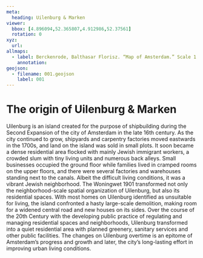 ```yaml
---
meta:
  heading: Uilenburg & Marken
viewer:
  bbox: [4.896094,52.365807,4.912986,52.37561]
  rotation: 0
xyz:
  url: 
allmaps:
  - label: Berckenrode, Balthasar Florisz. “Map of Amsterdam.” Scale 1:1,950. Stadsarchief Amsterdam. Published by Philips Molenvliet, 1625. Orientation; south-southwest above. The map demonstrates that the shipbuilding industry populated the islands of Uilenburg and Marken. 
    annotation: 
geojson:
  - filename: 001.geojson
    label: 001
---
```

# The origin of Uilenburg & Marken
Uilenburg is an island created for the purpose of shipbuilding during the Second Expansion of the city of Amsterdam in the late 16th century. As the city continued to grow, shipyards and carpentry factories moved eastwards in the 1700s, and land on the island was sold in small plots. It soon became a dense residential area flocked with mainly Jewish immigrant workers, a crowded slum with tiny living units and numerous back alleys. Small businesses occupied the ground floor while families lived in cramped rooms on the upper floors, and there were several factories and warehouses standing next to the canals. Albeit the difficult living conditions, it was a vibrant Jewish neighborhood. The Woningwet 1901 transformed not only the neighborhood-scale spatial organization of Uilenburg, but also its residential spaces. With most homes on Uilenburg identified as unsuitable for living, the island confronted a hasty large-scale demolition, making room for a widened central road and new houses on its sides. Over the course of the 20th Century with the developing public practice of regulating and managing residential spaces and neighborhoods, Uilenburg transformed into a quiet residential area with planned greenery, sanitary services and other public facilities. The changes on Uilenburg overtime is an epitome of Amsterdam’s progress and growth and later, the city’s long-lasting effort in improving urban living conditions. 
